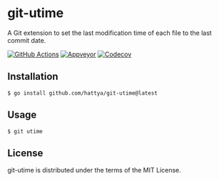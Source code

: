 # git-utime

A Git extension to set the last modification time of each file to the last commit date.

[![GitHub Actions](https://github.com/hattya/git-utime/actions/workflows/ci.yml/badge.svg)](https://github.com/hattya/git-utime/actions/workflows/ci.yml)
[![Appveyor](https://ci.appveyor.com/api/projects/status/11qp8wgy4h38uv5b?svg=true)](https://ci.appveyor.com/project/hattya/git-utime)
[![Codecov](https://codecov.io/gh/hattya/git-utime/branch/master/graph/badge.svg)](https://codecov.io/gh/hattya/git-utime)


## Installation

```console
$ go install github.com/hattya/git-utime@latest
```


## Usage

```console
$ git utime
```


## License

git-utime is distributed under the terms of the MIT License.

